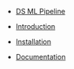 <!-- docs/_sidebar.md -->


* [DS ML Pipeline](./)

* [Introduction](./Introduction/introduction)
* [Installation](./Installation/installation)

* [Documentation](./documentation/documentation)


